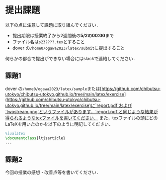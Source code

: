 # 提出課題
以下の点に注意して課題に取り組んでください．

* 提出期限は授業終了から2週間後の**5/2の00:00**まで
* ファイル名は`s23????.tex`とすること
* dover の`/home0/ogawa2023/latex/submit`に提出すること

何らかの都合で提出ができない場合にはslackで連絡してください．
## 課題1
dover の`/home0/ogawa2023/latex/sample`または[https://github.com/chibutsu-utokyo/chibutsu-utokyo.github.io/tree/main/latex/exercise](https://github.com/chibutsu-utokyo/chibutsu-utokyo.github.io/tree/main/latex/exercise)に`report.pdf`および`twostream.png`というファイルがあります．`report.pdf`と同じような結果が得られるようなtexファイルを書いてください．
また，texファイルの頭にどのLaTeXを用いたのかを以下のように明記してください．
```latex
%lualatex
\documentclass{ltjsarticle}
...
```

## 課題2
今回の授業の感想・改善点等を書いてください．